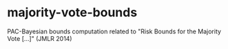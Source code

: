 majority-vote-bounds
====================

PAC-Bayesian bounds computation related to "Risk Bounds for the Majority Vote [...]" (JMLR 2014)
